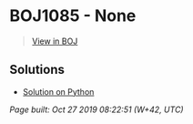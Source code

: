 # BOJ1085 - None

> [View in BOJ](https://www.acmicpc.net/problem/1085)

## Solutions
- [Solution on Python](1085.py)


_Page built: Oct 27 2019 08:22:51 (W+42, UTC)_
